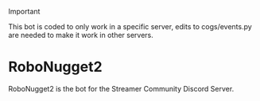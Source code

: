 > [!IMPORTANT]
> This bot is coded to only work in a specific server, edits to cogs/events.py are needed to make it work in other servers.
# RoboNugget2
RoboNugget2 is the bot for the Streamer Community Discord Server.